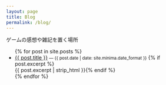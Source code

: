 ```yaml
---
layout: page
title: Blog
permalink: /blog/
---
```


ゲームの感想や雑記を置く場所

<ul>
  {% for post in site.posts %}
    <li>
      <a href="{{ post.url | relative_url }}">{{ post.title }}</a>
      <small>— {{ post.date | date: site.minima.date_format }}</small>
      {% if post.excerpt %}<br><span>{{ post.excerpt | strip_html }}</span>{% endif %}
    </li>
  {% endfor %}
</ul>
